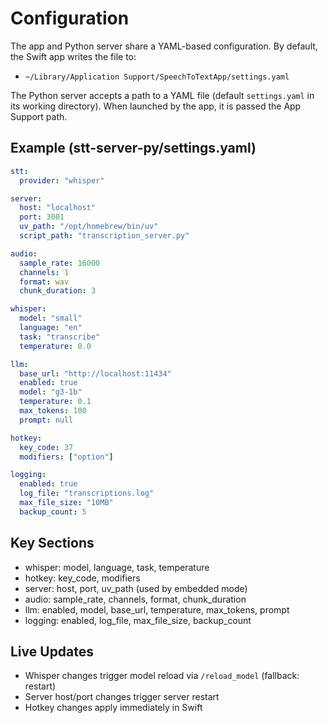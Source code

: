 # Configuration

The app and Python server share a YAML-based configuration. By default, the Swift app writes the file to:

- `~/Library/Application Support/SpeechToTextApp/settings.yaml`

The Python server accepts a path to a YAML file (default `settings.yaml` in its working directory). When launched by the app, it is passed the App Support path.

## Example (stt-server-py/settings.yaml)
```yaml
stt:
  provider: "whisper"

server:
  host: "localhost"
  port: 3001
  uv_path: "/opt/homebrew/bin/uv"
  script_path: "transcription_server.py"

audio:
  sample_rate: 16000
  channels: 1
  format: wav
  chunk_duration: 3

whisper:
  model: "small"
  language: "en"
  task: "transcribe"
  temperature: 0.0

llm:
  base_url: "http://localhost:11434"
  enabled: true
  model: "g3-1b"
  temperature: 0.1
  max_tokens: 100
  prompt: null

hotkey:
  key_code: 37
  modifiers: ["option"]

logging:
  enabled: true
  log_file: "transcriptions.log"
  max_file_size: "10MB"
  backup_count: 5
```

## Key Sections
- whisper: model, language, task, temperature
- hotkey: key_code, modifiers
- server: host, port, uv_path (used by embedded mode)
- audio: sample_rate, channels, format, chunk_duration
- llm: enabled, model, base_url, temperature, max_tokens, prompt
- logging: enabled, log_file, max_file_size, backup_count

## Live Updates
- Whisper changes trigger model reload via `/reload_model` (fallback: restart)
- Server host/port changes trigger server restart
- Hotkey changes apply immediately in Swift

